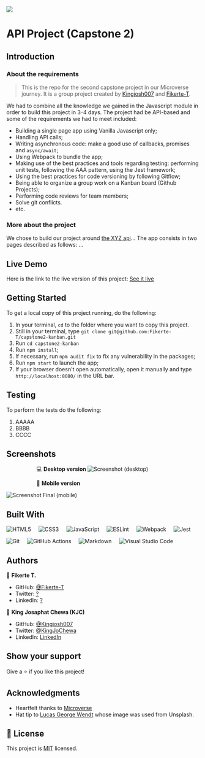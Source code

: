 ![](https://img.shields.io/badge/Microverse-blueviolet)


# API Project (Capstone 2)


## Introduction

### About the requirements

> This is the repo for the second capstone project in our Microverse journey. It is a group project created by [Kingjosh007](https://github.com/Kingjosh007) and [Fikerte-T](https://github.com/Fikerte-T). 

We had to combine all the knowledge we gained in the Javascript module in order to build this project in 3-4 days. The project had be API-based and some of the requirements we had to meet included: 

- Building a single page app using Vanilla Javascript only;
- Handling API calls;
- Writing asynchronous code: make a good use of callbacks, promises and `async/await`;
- Using Webpack to bundle the app;
- Making use of the best practices and tools regarding testing: performing unit tests, following the AAA pattern, using the Jest framework;
- Using the best practices for code versioning by following Gitflow;
- Being able to organize a group work on a Kanban board (Github Projects);
- Performing code reviews for team members;
- Solve git conflicts.
- etc.


### More about the project

We chose to build our project around [the XYZ api](https://github.com/Kingjosh007)... 
The app consists in two pages described as follows: 
...



## Live Demo

Here is the link to the live version of this project: [See it live](https://github.com/Kingjosh007) 


## Getting Started

To get a local copy of this project running, do the following: 

1. In your terminal, `cd` to the folder where you want to copy this project.
2. Still in your terminal, type `git clone git@github.com:Fikerte-T/capstone2-kanban.git` 
3. Run `cd capstone2-kanban`
4. Run `npm install`;
5. If necessary, run `npm audit fix` to fix any vulnerability in the packages;
6. Run `npm start` to launch the app;
7. If your browser doesn't open automatically, open it manually and type `http://localhost:8080/` in the URL bar.


## Testing

To perform the tests do the following:

1. AAAAA
2. BBBB
3. CCCC

## Screenshots

&nbsp; &nbsp; &nbsp; &nbsp; &nbsp; &nbsp; &nbsp; &nbsp; &nbsp; &nbsp; 💻 **Desktop version**
![Screenshot (desktop)](image-available-soon)


&nbsp; &nbsp; &nbsp; &nbsp; &nbsp; &nbsp; &nbsp; &nbsp; &nbsp; &nbsp;  📱 **Mobile version**

![Screenshot Final (mobile)](image-available-soon)


## Built With

![HTML5](https://img.shields.io/badge/html5-%23E34F26.svg?style=for-the-badge&logo=html5&logoColor=white) &nbsp; &nbsp;  ![CSS3](https://img.shields.io/badge/css3-%231572B6.svg?style=for-the-badge&logo=css3&logoColor=white) &nbsp; &nbsp; ![JavaScript](https://img.shields.io/badge/javascript-%23323330.svg?style=for-the-badge&logo=javascript&logoColor=%23F7DF1E)  &nbsp; &nbsp; ![ESLint](https://img.shields.io/badge/ESLint-4B3263?style=for-the-badge&logo=eslint&logoColor=white) &nbsp; &nbsp; ![Webpack](https://img.shields.io/badge/webpack-%238DD6F9.svg?style=for-the-badge&logo=webpack&logoColor=black) &nbsp; &nbsp; ![Jest](https://img.shields.io/badge/-jest-%23C21325?style=for-the-badge&logo=jest&logoColor=white)

![Git](https://img.shields.io/badge/git-%23F05033.svg?style=for-the-badge&logo=git&logoColor=white) &nbsp; &nbsp; ![GitHub Actions](https://img.shields.io/badge/githubactions-%232671E5.svg?style=for-the-badge&logo=githubactions&logoColor=white) &nbsp; &nbsp; ![Markdown](https://img.shields.io/badge/markdown-%23000000.svg?style=for-the-badge&logo=markdown&logoColor=white) &nbsp; &nbsp; ![Visual Studio Code](https://img.shields.io/badge/Visual%20Studio%20Code-0078d7.svg?style=for-the-badge&logo=visual-studio-code&logoColor=white) 


## Authors

👤 **Fikerte T.**

- GitHub: [@Fikerte-T](https://github.com/Fikerte-T)
- Twitter: [?](https://twitter.com/)
- LinkedIn: [?](https://www.linkedin.com/)

👤 **King Josaphat Chewa (KJC)**

- GitHub: [@Kingjosh007](https://github.com/Kingjosh007)
- Twitter: [@KingJoChewa](https://twitter.com/KingJoChewa)
- LinkedIn: [LinkedIn](https://www.linkedin.com/in/king-josaphat-chewa-aa154011b/)

## Show your support

Give a ⭐️ if you like this project!


## Acknowledgments

- Heartfelt thanks to [Microverse](https://www.microverse.org/)
- Hat tip to [Lucas George Wendt](https://unsplash.com/@lucasgwendt) whose image was used from Unsplash.

## 📝 License

This project is [MIT](./MIT.md) licensed.